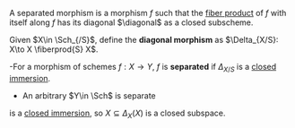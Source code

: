 A separated morphism is a morphism $f$ such that the [fiber product](fiber%20product) of $f$ with itself along $f$ has its diagonal $\diagonal$ as a closed subscheme.

Given $X\in \Sch_{/S}$, define the **diagonal morphism** as $\Delta_{X/S}: X\to X \fiberprod{S} X$.


-For a morphism of schemes $f: X\to Y$, $f$ is **separated** if $\Delta_{X/S}$ is a [closed immersion](closed%20immersion).
- An arbitrary $Y\in \Sch$ is separate

is a [closed immersion](closed%20immersion), so $X \subseteq \Delta_X(X)$ is a closed subspace.